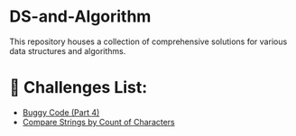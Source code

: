 # DS-and-Algorithm
This repository houses a collection of comprehensive solutions for various data structures and algorithms.

# 🔆 Challenges List:

- [Buggy Code (Part 4)](./Challenges/Buggy-Code.js)
- [Compare Strings by Count of Characters](./Challenges/Compare-Strings.js)